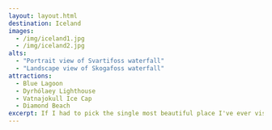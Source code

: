 ```yaml
---
layout: layout.html
destination: Iceland
images:
  - /img/iceland1.jpg
  - /img/iceland2.jpg
alts:
  - "Portrait view of Svartifoss waterfall"
  - "Landscape view of Skogafoss waterfall"
attractions:
  - Blue Lagoon
  - Dyrhólaey Lighthouse
  - Vatnajokull Ice Cap
  - Diamond Beach
excerpt: If I had to pick the single most beautiful place I've ever visited, I would have to say it's Iceland. I feel as though I've seen some jaw-dropping sights around the world, but Iceland takes the cake. You'll notice I've selected two waterfall pictures, and while the waterfalls in Iceland were stunning, there was so much more to see.  Drive the Golden Circle, and you'll find yourself stopping very frequently to take in your surroundings. It's truly a world-class buffet for the eyes.
---
```

